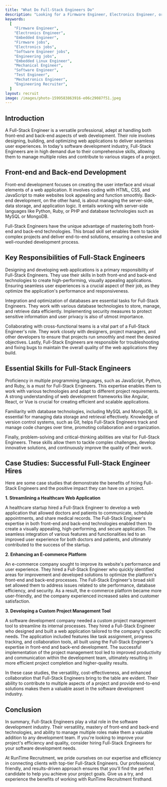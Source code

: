 ```yaml
---
title: "What Do Full-Stack Engineers Do"
description: "Looking for a Firmware Engineer, Electronics Engineer, or Embedded Engineer?  We can help you find the best engineers for your business fast!. "
keywords:
  [
    "Firmware Engineer",
    "Electronics Engineer",
    "Embedded Engineer",
    "Firmware jobs",
    "Electronics jobs",
    "Software Engineer jobs",
    "Engineering jobs",
    "Embedded Linux Engineer",
    "Mechanical Engineer",
    "Software Engineer",
    "Test Engineer",
    "Mechatronics Engineer",
    "Engineering Recruiter",
  ]
layout: recruit
image: /images/photo-1599583863916-e06c29087f51.jpeg
---
```


## Introduction

A Full-Stack Engineer is a versatile professional, adept at handling both front-end and back-end aspects of web development. Their role involves designing, building, and optimizing web applications to deliver seamless user experiences. In today's software development industry, Full-Stack Engineers are in high demand due to their comprehensive skills, allowing them to manage multiple roles and contribute to various stages of a project.

## Front-end and Back-end Development

Front-end development focuses on creating the user interface and visual elements of a web application. It involves coding with HTML, CSS, and JavaScript to make websites look appealing and function smoothly. Back-end development, on the other hand, is about managing the server-side, data storage, and application logic. It entails working with server-side languages like Python, Ruby, or PHP and database technologies such as MySQL or MongoDB.

Full-Stack Engineers have the unique advantage of mastering both front-end and back-end technologies. This broad skill set enables them to tackle complex projects and deliver end-to-end solutions, ensuring a cohesive and well-rounded development process.

## Key Responsibilities of Full-Stack Engineers

Designing and developing web applications is a primary responsibility of Full-Stack Engineers. They use their skills in both front-end and back-end technologies to create high-performing, visually appealing applications. Ensuring seamless user experiences is a crucial aspect of their job, as they optimize the application's performance and responsiveness.

Integration and optimization of databases are essential tasks for Full-Stack Engineers. They work with various database technologies to store, manage, and retrieve data efficiently. Implementing security measures to protect sensitive information and user privacy is also of utmost importance.

Collaborating with cross-functional teams is a vital part of a Full-Stack Engineer's role. They work closely with designers, project managers, and other developers to ensure that projects run smoothly and meet the desired objectives. Lastly, Full-Stack Engineers are responsible for troubleshooting and fixing bugs to maintain the overall quality of the web applications they build.

## Essential Skills for Full-Stack Engineers

Proficiency in multiple programming languages, such as JavaScript, Python, and Ruby, is a must for Full-Stack Engineers. This expertise enables them to work with various technologies and adapt to different project requirements. A strong understanding of web development frameworks like Angular, React, or Vue is crucial for creating efficient and scalable applications.

Familiarity with database technologies, including MySQL and MongoDB, is essential for managing data storage and retrieval effectively. Knowledge of version control systems, such as Git, helps Full-Stack Engineers track and manage code changes over time, promoting collaboration and organization.

Finally, problem-solving and critical-thinking abilities are vital for Full-Stack Engineers. These skills allow them to tackle complex challenges, develop innovative solutions, and continuously improve the quality of their work.

## Case Studies: Successful Full-Stack Engineer Hires

Here are some case studies that demonstrate the benefits of hiring Full-Stack Engineers and the positive impact they can have on a project.

**1. Streamlining a Healthcare Web Application**

A healthcare startup hired a Full-Stack Engineer to develop a web application that allowed doctors and patients to communicate, schedule appointments, and share medical records. The Full-Stack Engineer's expertise in both front-end and back-end technologies enabled them to create a visually appealing, high-performing, and secure application. The seamless integration of various features and functionalities led to an improved user experience for both doctors and patients, and ultimately contributed to the success of the startup.

**2. Enhancing an E-commerce Platform**

An e-commerce company sought to improve its website's performance and user experience. They hired a Full-Stack Engineer who quickly identified areas for improvement and developed solutions to optimize the platform's front-end and back-end processes. The Full-Stack Engineer's broad skill set allowed them to address issues related to site performance, database efficiency, and security. As a result, the e-commerce platform became more user-friendly, and the company experienced increased sales and customer satisfaction.

**3. Developing a Custom Project Management Tool**

A software development company needed a custom project management tool to streamline its internal processes. They hired a Full-Stack Engineer who designed and built a web application tailored to the company's specific needs. The application included features like task assignment, progress tracking, and collaboration tools, all built using the Full-Stack Engineer's expertise in front-end and back-end development. The successful implementation of the project management tool led to improved productivity and communication within the development team, ultimately resulting in more efficient project completion and higher-quality results.

In these case studies, the versatility, cost-effectiveness, and enhanced collaboration that Full-Stack Engineers bring to the table are evident. Their ability to contribute to multiple aspects of a project and provide end-to-end solutions makes them a valuable asset in the software development industry.

## Conclusion

In summary, Full-Stack Engineers play a vital role in the software development industry. Their versatility, mastery of front-end and back-end technologies, and ability to manage multiple roles make them a valuable addition to any development team. If you're looking to improve your project's efficiency and quality, consider hiring Full-Stack Engineers for your software development needs.

At RunTime Recruitment, we pride ourselves on our expertise and efficiency in connecting clients with top-tier Full-Stack Engineers. Our professional, friendly, and results-driven approach ensures that you'll find the perfect candidate to help you achieve your project goals. Give us a try, and experience the benefits of working with RunTime Recruitment firsthand.
